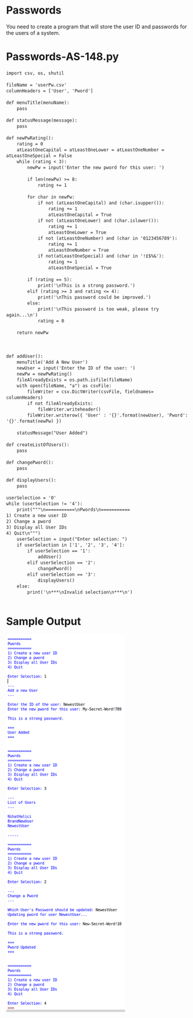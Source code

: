 Passwords
========================================================

You need to create a program that will store the user ID and passwords for the users of a system.


Passwords-AS-148.py
========================================================
```Python3
import csv, os, shutil

fileName = 'userPw.csv'
columnHeaders = ['User', 'Pword']

def menuTitle(menuName):
    pass

def statusMessage(message):
    pass

def newPwRating():
    rating = 0
    atLeastOneCapital = atLeastOneLower = atLeastOneNumber = atLeastOneSpecial = False
    while (rating < 3):
        newPw = input('Enter the new pword for this user: ')

        if len(newPw) >= 8:
            rating += 1

        for char in newPw:
            if not (atLeastOneCapital) and (char.isupper()):
                rating += 1
                atLeastOneCapital = True
            if not (atLeastOneLower) and (char.islower()):
                rating += 1
                atLeastOneLower = True
            if not (atLeastOneNumber) and (char in '0123456789'):
                rating += 1
                atLeastOneNumber = True
            if not(atLeastOneSpecial) and (char in '!£$%&'):
                rating += 1
                atLeastOneSpecial = True

        if (rating == 5):
            print('\nThis is a strong password.')
        elif (rating >= 3 and rating <= 4):
            print('\nThis password could be improved.')
        else:
            print('\nThis password is too weak, please try again...\n')
            rating = 0

    return newPw

            

def addUser():
    menuTitle('Add A New User')
    newUser = input('Enter the ID of the user: ')
    newPw = newPwRating()
    fileAlreadyExists = os.path.isfile(fileName)
    with open(fileName, "a") as csvFile:
        fileWriter = csv.DictWriter(csvFile, fieldnames= columnHeaders)
        if not fileAlreadyExists:
            fileWriter.writeheader()
        fileWriter.writerow({ 'User' : '{}'.format(newUser), 'Pword': '{}'.format(newPw) })

    statusMessage("User Added")

def createListOfUsers():
    pass

def changePword():
    pass

def displayUsers():
    pass

userSelection = '0'
while (userSelection != '4'):
    print("""\n===========\nPwords\n===========
1) Create a new user ID
2) Change a pword
3) Display all User IDs
4) Quit\n""")
    userSelection = input("Enter selection: ")
    if userSelection in ['1', '2', '3', '4']:
        if userSelection == '1':
            addUser()
        elif userSelection == '2':
            changePword()
        elif userSelection == '3':
            displayUsers()
    else:
        print('\n***\nInvalid selection\n***\n')


```

Sample Output
========================================================

![Sample output Passwords](https://github.com/nihathalici/Python-By-Example/blob/main/Alternative-Solutions/CHL-148-Passwords/Pwords_AS-148_sample_output.png)
